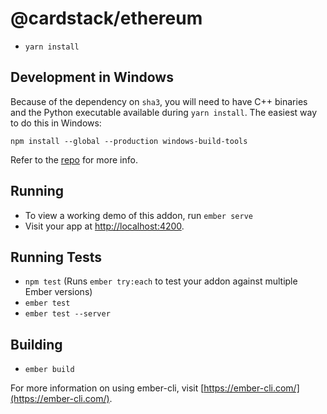# @cardstack/ethereum
* `yarn install`

## Development in Windows

Because of the dependency on `sha3`, you will need to have C++ binaries and the Python executable available during `yarn install`. The easiest way to do this in Windows:

```
npm install --global --production windows-build-tools
```

Refer to the [repo](https://github.com/felixrieseberg/windows-build-tools) for more info.


## Running

* To view a working demo of this addon, run `ember serve`
* Visit your app at [http://localhost:4200](http://localhost:4200).

## Running Tests

* `npm test` (Runs `ember try:each` to test your addon against multiple Ember versions)
* `ember test`
* `ember test --server`

## Building

* `ember build`

For more information on using ember-cli, visit [https://ember-cli.com/](https://ember-cli.com/).
